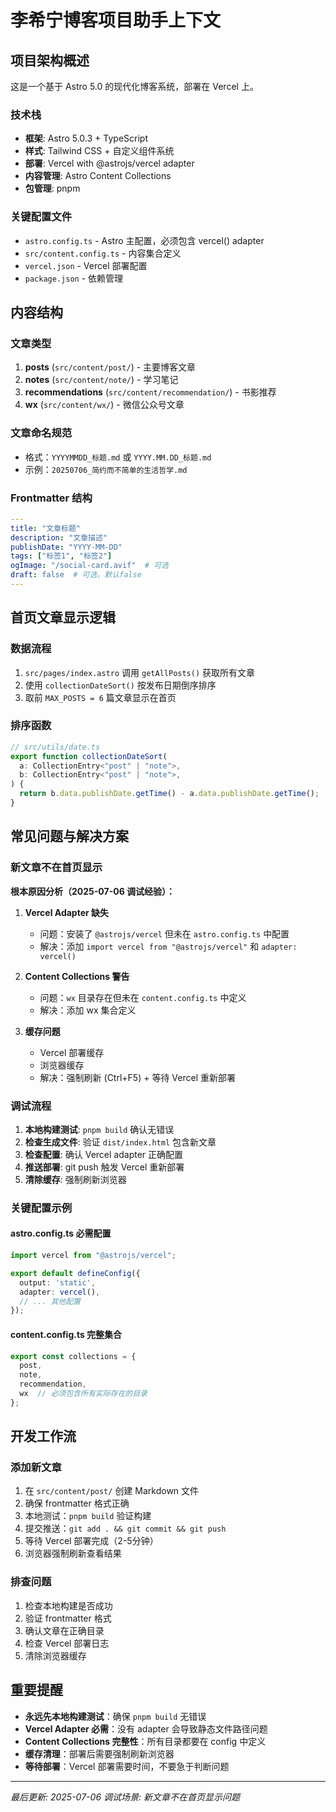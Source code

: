 # 李希宁博客项目助手上下文

## 项目架构概述

这是一个基于 Astro 5.0 的现代化博客系统，部署在 Vercel 上。

### 技术栈
- **框架**: Astro 5.0.3 + TypeScript
- **样式**: Tailwind CSS + 自定义组件系统
- **部署**: Vercel with @astrojs/vercel adapter
- **内容管理**: Astro Content Collections
- **包管理**: pnpm

### 关键配置文件
- `astro.config.ts` - Astro 主配置，必须包含 vercel() adapter
- `src/content.config.ts` - 内容集合定义
- `vercel.json` - Vercel 部署配置
- `package.json` - 依赖管理

## 内容结构

### 文章类型
1. **posts** (`src/content/post/`) - 主要博客文章
2. **notes** (`src/content/note/`) - 学习笔记
3. **recommendations** (`src/content/recommendation/`) - 书影推荐
4. **wx** (`src/content/wx/`) - 微信公众号文章

### 文章命名规范
- 格式：`YYYYMMDD_标题.md` 或 `YYYY.MM.DD_标题.md`
- 示例：`20250706_简约而不简单的生活哲学.md`

### Frontmatter 结构
```yaml
---
title: "文章标题"
description: "文章描述"
publishDate: "YYYY-MM-DD"
tags: ["标签1", "标签2"]
ogImage: "/social-card.avif"  # 可选
draft: false  # 可选，默认false
---
```

## 首页文章显示逻辑

### 数据流程
1. `src/pages/index.astro` 调用 `getAllPosts()` 获取所有文章
2. 使用 `collectionDateSort()` 按发布日期倒序排序
3. 取前 `MAX_POSTS = 6` 篇文章显示在首页

### 排序函数
```typescript
// src/utils/date.ts
export function collectionDateSort(
  a: CollectionEntry<"post" | "note">,
  b: CollectionEntry<"post" | "note">,
) {
  return b.data.publishDate.getTime() - a.data.publishDate.getTime();
}
```

## 常见问题与解决方案

### 新文章不在首页显示
**根本原因分析（2025-07-06 调试经验）：**

1. **Vercel Adapter 缺失**
   - 问题：安装了 `@astrojs/vercel` 但未在 `astro.config.ts` 中配置
   - 解决：添加 `import vercel from "@astrojs/vercel"` 和 `adapter: vercel()`

2. **Content Collections 警告**
   - 问题：`wx` 目录存在但未在 `content.config.ts` 中定义
   - 解决：添加 wx 集合定义

3. **缓存问题**
   - Vercel 部署缓存
   - 浏览器缓存
   - 解决：强制刷新 (Ctrl+F5) + 等待 Vercel 重新部署

### 调试流程
1. **本地构建测试**: `pnpm build` 确认无错误
2. **检查生成文件**: 验证 `dist/index.html` 包含新文章
3. **检查配置**: 确认 Vercel adapter 正确配置
4. **推送部署**: git push 触发 Vercel 重新部署
5. **清除缓存**: 强制刷新浏览器

### 关键配置示例

#### astro.config.ts 必需配置
```typescript
import vercel from "@astrojs/vercel";

export default defineConfig({
  output: 'static',
  adapter: vercel(),
  // ... 其他配置
});
```

#### content.config.ts 完整集合
```typescript
export const collections = { 
  post, 
  note, 
  recommendation, 
  wx  // 必须包含所有实际存在的目录
};
```

## 开发工作流

### 添加新文章
1. 在 `src/content/post/` 创建 Markdown 文件
2. 确保 frontmatter 格式正确
3. 本地测试：`pnpm build` 验证构建
4. 提交推送：`git add . && git commit && git push`
5. 等待 Vercel 部署完成（2-5分钟）
6. 浏览器强制刷新查看结果

### 排查问题
1. 检查本地构建是否成功
2. 验证 frontmatter 格式
3. 确认文章在正确目录
4. 检查 Vercel 部署日志
5. 清除浏览器缓存

## 重要提醒

- **永远先本地构建测试**：确保 `pnpm build` 无错误
- **Vercel Adapter 必需**：没有 adapter 会导致静态文件路径问题
- **Content Collections 完整性**：所有目录都要在 config 中定义
- **缓存清理**：部署后需要强制刷新浏览器
- **等待部署**：Vercel 部署需要时间，不要急于判断问题

---
*最后更新: 2025-07-06*
*调试场景: 新文章不在首页显示问题*